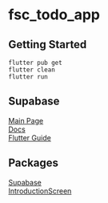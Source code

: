 # fsc_todo_app

## Getting Started

```
flutter pub get
flutter clean
flutter run
```
## Supabase
[Main Page](https://pub.dev/packages/supabase)   
[Docs](https://supabase.io/docs)   
[Flutter Guide](https://supabase.io/docs/guides/with-flutter)   

   
## Packages

[Supabase](https://pub.dev/packages/supabase)  
[IntroductionScreen](https://pub.dev/packages/introduction_screen)  

